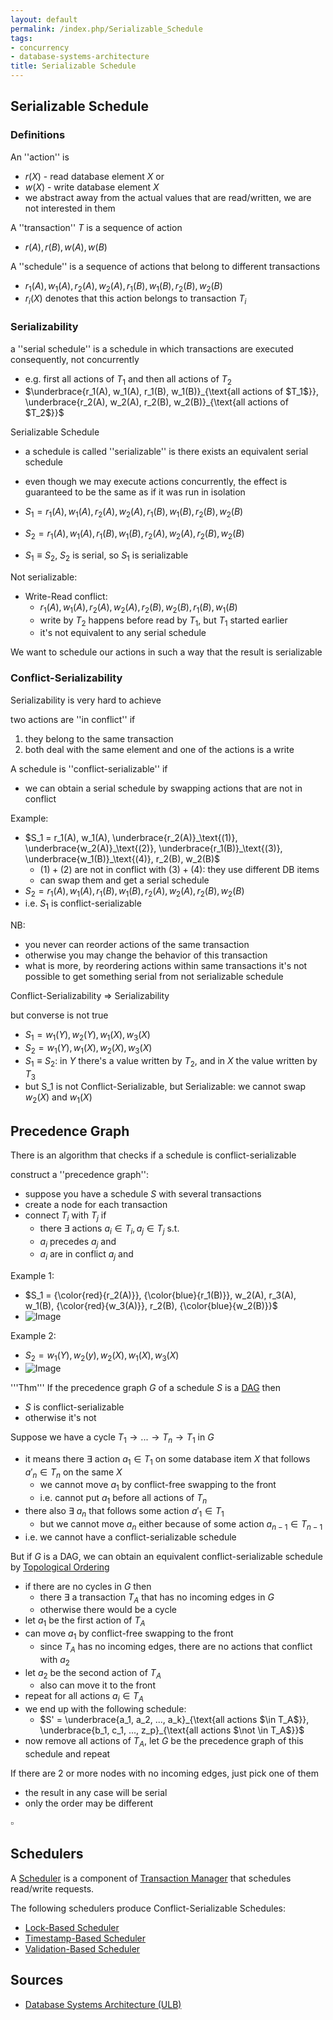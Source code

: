```yaml
---
layout: default
permalink: /index.php/Serializable_Schedule
tags:
- concurrency
- database-systems-architecture
title: Serializable Schedule
---
```

## Serializable Schedule
### Definitions
An ''action'' is 
- $r(X)$ - read database element $X$ or 
- $w(X)$ - write database element $X$
- we abstract away from the actual values that are read/written, we are not interested in them

A ''transaction'' $T$ is a sequence of action 
- $r(A), r(B), w(A), w(B)$

A ''schedule'' is a sequence of actions that belong to different transactions 
- $r_1(A), w_1(A), r_2(A), w_2(A), r_1(B), w_1(B), r_2(B), w_2(B)$
- $r_i(X)$ denotes that this action belongs to transaction $T_i$


### Serializability
a ''serial schedule'' is a schedule in which transactions are executed consequently, not concurrently
- e.g. first all actions of $T_1$ and then all actions of $T_2$
- $\underbrace{r_1(A), w_1(A), r_1(B), w_1(B)}_{\text{all actions of $T_1$}}, \underbrace{r_2(A), w_2(A), r_2(B), w_2(B)}_{\text{all actions of $T_2$}}$

Serializable Schedule
- a schedule is called ''serializable'' is there exists an equivalent serial schedule 
- even though we may execute actions concurrently, the effect is guaranteed to be the same as if it was run in isolation

- $S_1 = r_1(A), w_1(A), r_2(A), w_2(A), r_1(B), w_1(B), r_2(B), w_2(B)$
- $S_2 = r_1(A), w_1(A), r_1(B), w_1(B), r_2(A), w_2(A), r_2(B), w_2(B)$
- $S_1 \equiv S_2$, $S_2$ is serial, so $S_1$ is serializable

Not serializable:
- Write-Read conflict: 
  - $r_1(A), w_1(A), r_2(A), w_2(A), r_2(B), w_2(B), r_1(B), w_1(B)$
  - write by $T_2$ happens before read by $T_1$, but $T_1$ started earlier
  - it's not equivalent to any serial schedule

We want to schedule our actions in such a way that the result is serializable

### Conflict-Serializability
Serializability is very hard to achieve 

two actions are ''in conflict'' if
1. they belong to the same transaction 
1. both deal with the same element and one of the actions is a write

A schedule is ''conflict-serializable'' if
- we can obtain a serial schedule by swapping actions that are not in conflict

Example:
- $S_1 = r_1(A), w_1(A), \underbrace{r_2(A)}_\text{(1)}, \underbrace{w_2(A)}_\text{(2)}, \underbrace{r_1(B)}_\text{(3)}, \underbrace{w_1(B)}_\text{(4)}, r_2(B), w_2(B)$
  - $(1) + (2)$ are not in conflict with $(3) + (4)$: they use different DB items
  - can swap them and get a serial schedule
- $S_2 = r_1(A), w_1(A), r_1(B), w_1(B), r_2(A), w_2(A), r_2(B), w_2(B)$
- i.e. $S_1$ is conflict-serializable

NB: 
- you never can reorder actions of the same transaction
- otherwise you may change the behavior of this transaction
- what is more, by reordering actions within same transactions it's not possible to get something serial from not serializable schedule


Conflict-Serializability $\Rightarrow$ Serializability

but converse is not true
- $S_1 = w_1(Y), w_2(Y), w_1(X), w_3(X)$
- $S_2 = w_1(Y), w_1(X), w_2(X), w_3(X)$
- $S_1 \equiv S_2$: in $Y$ there's a value written by $T_2$, and in $X$ the value written by $T_3$ 
- but S_1 is not Conflict-Serializable, but Serializable: we cannot swap $w_2(X)$ and $w_1(X)$

## Precedence Graph
There is an algorithm that checks if a schedule is conflict-serializable

construct a ''precedence graph'':
- suppose you have a schedule $S$ with several transactions 
- create a node for each transaction 
- connect $T_i$ with $T_j$ if 
  - there $\exists$ actions $a_i \in T_i, a_j \in T_j$ s.t. 
  - $a_i$ precedes $a_j$ and
  - $a_i$ are in conflict $a_j$ and

Example 1:
- $S_1 = {\color{red}{r_2(A)}}, {\color{blue}{r_1(B)}}, w_2(A), r_3(A), w_1(B), {\color{red}{w_3(A)}}, r_2(B), {\color{blue}{w_2(B)}}$
- <img src="https://raw.github.com/alexeygrigorev/wiki-figures/master/ulb/dbsa/pred-graph-1.png" alt="Image">

Example 2:
- $S_2 = w_1(Y), w_2(y), w_2(X), w_1(X), w_3(X)$
- <img src="https://raw.github.com/alexeygrigorev/wiki-figures/master/ulb/dbsa/pred-graph-2.png" alt="Image">


'''Thm''' If the precedence graph $G$ of a schedule $S$ is a [DAG](Graphs#Directed_Acyclic_Graph) then
- $S$ is conflict-serializable 
- otherwise it's not

Suppose we have a cycle $T_1 \to ... \to T_n \to T_1$ in $G$
- it means there $\exists$ action $a_1 \in T_1$ on some database item $X$ that follows $a'_n \in T_n$ on the same $X$
  - we cannot move $a_1$ by conflict-free swapping to the front
  - i.e. cannot put $a_1$ before all actions of $T_n$
- there also $\exists$ $a_n$ that follows some action $a'_1 \in T_1$
  - but we cannot move $a_n$ either because of some action $a_{n-1} \in T_{n-1}$
- i.e. we cannot have a conflict-serializable schedule 


But if $G$ is a DAG, we can obtain an equivalent conflict-serializable schedule by [Topological Ordering](Topological_Ordering)
- if there are no cycles in $G$ then 
  - there $\exists$ a transaction $T_A$ that has no incoming edges in $G$
  - otherwise there would be a cycle
- let $a_1$ be the first action of $T_A$
- can move $a_1$ by conflict-free swapping to the front 
  - since $T_A$ has no incoming edges, there are no actions that conflict with $a_2$ 
- let $a_2$ be the second action of $T_A$
  - also can move it to the front
- repeat for all actions $a_i \in T_A$
- we end up with the following schedule:
  - $S' = \underbrace{a_1, a_2, ..., a_k}_{\text{all actions $\in T_A$}}, \underbrace{b_1, c_1, ..., z_p}_{\text{all actions $\not \in T_A$}}$
- now remove all actions of $T_A$, let $G$ be the precedence graph of this schedule and repeat

If there are 2 or more nodes with no incoming edges, just pick one of them 
- the result in any case will be serial
- only the order may be different

$\square$

## Schedulers
A [Scheduler](Scheduler) is a component of [Transaction Manager](Database) that schedules read/write requests.

The following schedulers produce Conflict-Serializable Schedules:
- [Lock-Based Scheduler](Lock-Based_Scheduler)
- [Timestamp-Based Scheduler](Timestamp-Based_Scheduler)
- [Validation-Based Scheduler](Validation-Based_Scheduler)

## Sources
- [Database Systems Architecture (ULB)](Database_Systems_Architecture_(ULB))
